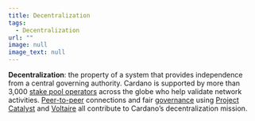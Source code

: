 ```yaml
---
title: Decentralization
tags:
  - Decentralization
url: ""
image: null
image_text: null
---
```


**Decentralization**: the property of a system that provides independence from a central governing authority. Cardano is supported by more than 3,000 [stake pool operators](https://www.essentialcardano.io/glossary/stake-pool-operator) across the globe who help validate network activities. [Peer-to-peer](https://www.essentialcardano.io/glossary/peer-to-peer-p2p) connections and fair [governance](https://www.essentialcardano.io/glossary/governance) using [Project Catalyst](https://iohk.io/en/blog/posts/2021/02/12/our-million-dollar-baby-project-catalyst/) and [Voltaire](https://www.essentialcardano.io/glossary/voltaire) all contribute to Cardano’s decentralization mission.
